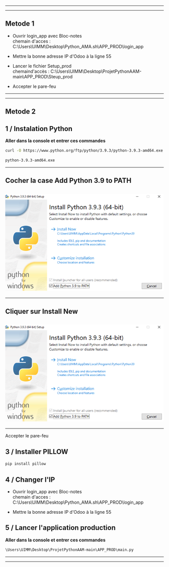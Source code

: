 ----------------------------------------------------------------------------------
----------------------------------------------------------------------------------
## __Metode 1__  
- Ouvrir login_app avec Bloc-notes  
  chemain d'acces : C:\Users\UIMM\Desktop\Python_AMA.sh\APP_PROD\login_app
- Mettre la bonne adresse IP d'Odoo à la ligne 55

- Lancer le fichier Setup_prod  
  chemaind'accès : C:\Users\UIMM\Desktop\ProjetPythonAAM-main\APP_PROD\Steup_prod
- Accepter le pare-feu

----------------------------------------------------------------------------------
----------------------------------------------------------------------------------
## __Metode 2__

## 1 / Instalation Python
__Aller dans la console et entrer ces commandes__   

```bash
curl -O https://www.python.org/ftp/python/3.9.3/python-3.9.3-amd64.exe
```
```bash
python-3.9.3-amd64.exe
```
---------------------------------------------------------------------------------
__Cocher la case Add Python 3.9 to PATH__
---------------------------------------------------------------------------------

![Cocher la case Add Python 3.9 to PATH](Image_README/MicrosoftTeams-image-2.png)
----------------------------------------------------------------------------------
----------------------------------------------------------------------------------  
__Cliquer sur Install New__ 
---------------------------------------------------------------------------------

![Cliquer sur Install New](Image_README/MicrosoftTeams-image-2.png)
----------------------------------------------------------------------------------
----------------------------------------------------------------------------------  
Accepter le pare-feu

## 3 / Installer PILLOW
```bash
pip install pillow
```

## 4 / Changer l'IP
- Ouvrir login_app avec Bloc-notes  
  chemain d'acces : C:\Users\UIMM\Desktop\Python_AMA.sh\APP_PROD\login_app

- Mettre la bonne adresse IP d'Odoo à la ligne 55

## 5 / Lancer l'application production
__Aller dans la console et entrer ces commandes__   

```bash
\Users\UIMM\Desktop\ProjetPythonAAM-main\APP_PROD\main.py
```
----------------------------------------------------------------------------------
----------------------------------------------------------------------------------
